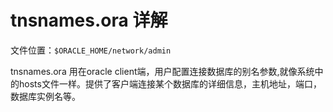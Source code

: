 # tnsnames.ora 详解

文件位置：`$ORACLE_HOME/network/admin`​

tnsnames.ora 用在oracle client端，用户配置连接数据库的别名参数,就像系统中的hosts文件一样。提供了客户端连接某个数据库的详细信息，主机地址，端口，数据库实例名等。

‍
